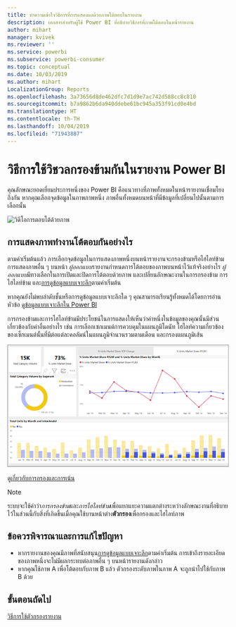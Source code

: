 ```yaml
---
title: ทำความเข้าใจวิธีการที่การแสดงผลด้วยภาพโต้ตอบในรายงาน
description: เอกสารสำหรับผู้ใช้ Power BI ที่อธิบายวิธีการที่ภาพโต้ตอบในหน้ารายงาน
author: mihart
manager: kvivek
ms.reviewer: ''
ms.service: powerbi
ms.subservice: powerbi-consumer
ms.topic: conceptual
ms.date: 10/03/2019
ms.author: mihart
LocalizationGroup: Reports
ms.openlocfilehash: 3a73656d8de462dfc7d1d9e7ac742d588cc8c810
ms.sourcegitcommit: b7a9862b6da940ddebe61bc945a353f91cd0e4bd
ms.translationtype: HT
ms.contentlocale: th-TH
ms.lasthandoff: 10/04/2019
ms.locfileid: "71943887"
---
```

# <a name="how-visuals-cross-filter-each-other-in-a-power-bi-report"></a>วิธีการใช้วิชวลกรองข้ามกันในรายงาน Power BI
คุณลักษณะยอดเยี่ยมประการหนึ่งของ Power BI คือแนวทางที่ภาพทั้งหมดในหน้ารายงานเชื่อมโยงถึงกัน หากคุณเลือกจุดข้อมูลในภาพภาพหนึ่ง ภาพอื่นทั้งหมดบนหน้าที่มีข้อมูลที่เปลี่ยนไปนั้นตามการเลือกนั้น 

![วิดีโอการตอบโต้ด้วยภาพ](media/end-user-interactions/interactions.gif)

## <a name="how-visuals-interact-with-each-other"></a>การแสดงภาพทำงานโต้ตอบกันอย่างไร

ตามค่าเริ่มต้นแล้ว การเลือกจุดข้อมูลในการแสดงภาพหนึ่งบนหน้ารายงานจะกรองข้ามหรือไฮไลท์ข้ามการแสดงภาพอื่น ๆ บนหน้า *ผู้ออกแบบ*รายงานกำหนดการโต้ตอบของภาพบนหน้าไว้แท้จริงอย่างไร *ผู้ออกแบบ*มีทางเลือกในการเปิดและปิดการโต้ตอบด้วยภาพ และเปลี่ยนลักษณะงานในการกรองข้าม การไฮไลท์ข้าม และ[การดูข้อมูลแบบเจาะลึก](end-user-drill.md)ตามค่าเริ่มต้น 

หากคุณยังไม่พบลำดับชั้นหรือการดูข้อมูลแบบเจาะลึกใด ๆ คุณสามารถเรียนรู้ทั้งหมดได้โดยการอ่านหัวข้อ [ดูข้อมูลแบบเจาะลึกใน Power BI](end-user-drill.md) 

การกรองข้ามและการไฮไลท์ข้ามมีประโยชน์ในการแสดงให้เห็นว่าค่าหนึ่งในข้อมูลของคุณนั้นมีส่วนเกี่ยวข้องกับค่าอื่นอย่างไร เช่น การเลือกเซกเมนต์การควบคุมในแผนภูมิโดนัท ไฮไลท์ความเกี่ยวข้องของเซ็กเมนต์นั้นที่มีต่อแต่ละคอลัมน์ในแผนภูมิจำนวนรวมตามเดือน และกรองแผนภูมิเส้น

![ภาพของการตอบโต้ด้วยภาพ](media/end-user-interactions/power-bi-interactions.png)

ดู[เกี่ยวกับการกรองและการเน้น](end-user-report-filter.md) 


  
> [!NOTE]
> ระบบจะใช้คำว่า*การกรองข้าม*และ*การไฮไลท์ข้าม*เพื่อแยกแยะความแตกต่างระหว่างลักษณะงานที่อธิบายไว้ในส่วนนี้กับสิ่งที่เกิดขึ้นเมื่อคุณใช้บานหน้าต่าง**ตัวกรอง**เพื่อกรองและไฮไลท์ภาพ  

## <a name="considerations-and-troubleshooting"></a>ข้อควรพิจารณาและการแก้ไขปัญหา
- หากรายงานของคุณมีภาพที่สนับสนุน[การดูข้อมูลแบบเจาะลึก](end-user-drill.md)ตามค่าเริ่มต้น การเข้าถึงรายละเอียดของภาพหนึ่งจะไม่มีผลกระทบต่อภาพอื่น ๆ บนหน้ารายงานดังกล่าว     
- หากคุณใช้ภาพ A เพื่อโต้ตอบกับภาพ B แล้ว ตัวกรองระดับภาพในภาพ A จะถูกนำไปใช้กับภาพ B ด้วย

## <a name="next-steps"></a>ขั้นตอนถัดไป
[วิธีการใช้ตัวกรองรายงาน](../power-bi-how-to-report-filter.md)
